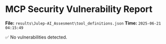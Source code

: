 # MCP Security Vulnerability Report
**File:** `results\Julep-AI_Assesment\tool_definitions.json`
**Time:** `2025-06-21 04:15:49`

✅ No vulnerabilities detected.